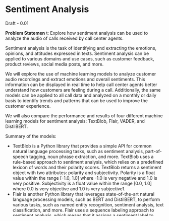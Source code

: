 # Sentiment Analysis

Draft - 0.01

**Problem Statemen** t: Explore how sentiment analysis can be used to analyze the audio of calls received by call center agents.

Sentiment analysis is the task of identifying and extracting the emotions, opinions, and attitudes expressed in texts. Sentiment analysis can be applied to various domains and use cases, such as customer feedback, product reviews, social media posts, and more.

We will explore the use of machine learning models to analyze customer audio recordings and extract emotions and overall sentiments. This information can be displayed in real time to help call center agents better understand how customers are feeling during a call. Additionally, the same models can be applied to all call data and analyzed on a monthly or daily basis to identify trends and patterns that can be used to improve the customer experience.

We will also compare the performance and results of four different machine learning models for sentiment analysis: TextBlob, Flair, VADER, and DistilBERT.

Summary of the models:

- TextBlob is a Python library that provides a simple API for common natural language processing tasks, such as sentiment analysis, part-of-speech tagging, noun phrase extraction, and more. TextBlob uses a rule-based approach to sentiment analysis, which relies on a predefined lexicon of words and their polarity scores. TextBlob returns a sentiment object with two attributes: polarity and subjectivity. Polarity is a float value within the range [-1.0, 1.0] where -1.0 is very negative and 1.0 is very positive. Subjectivity is a float value within the range [0.0, 1.0] where 0.0 is very objective and 1.0 is very subjective1.
- Flair is another Python library that leverages state-of-the-art natural language processing models, such as BERT and DistilBERT, to perform various tasks, such as named entity recognition, sentiment analysis, text classification, and more. Flair uses a sequence labeling approach to sentiment analysis, which means that it assigns a sentiment label to each word or token in a text. Flair provides several pre-trained models for sentiment analysis, including one trained on the IMDB dataset. Flair returns a list of labels with two attributes: value and score. Value is the predicted sentiment label, such as POSITIVE or NEGATIVE. Score is a float value within the range [0.0, 1.0] that represents the confidence of the prediction.
- VADER (Valence Aware Dictionary and sEntiment Reasoner) is a lexicon and rule-based sentiment analysis tool that is specifically designed for social media texts, such as tweets, comments, reviews, and more. VADER uses a combination of lexical features, syntactical features, and semantic features to determine the polarity and intensity of sentiments expressed in texts. VADER returns a dictionary with four keys: neg, neu, pos, and compound. Neg, neu, and pos are float values within the range [0.0, 1.0] that indicate the proportion of negative, neutral, and positive words in the text. Compound is a normalized float value within the range [-1.0, 1.0] that represents the overall sentiment score of the text4.
- DistilBERT is a smaller and faster version of BERT, which is a powerful deep learning model for natural language understanding. DistilBERT retains most of the performance of BERT while reducing its size and computational cost by 40%. DistilBERT can be fine-tuned for various natural language processing tasks, such as sentiment analysis, text classification, question answering, and more. DistilBERT returns a list of logits for each possible class or label in the task. Logits are unnormalized probability scores that can be converted into probabilities using a softmax function.

![](RackMultipart20230807-1-w2vrtb_html_bac47c3b63b1e913.png)

**Conclusion:**

We have seen how sentiment analysis can be used to understand the sentiments of call center agents and employees from their audio and survey responses. We have also tested and compared four different machine learning models for sentiment analysis: TextBlob, Flair, VADER, and DistilBERT. The results showed that:

- TextBlob was the simplest and fastest model to use, but it had the lowest accuracy and consistency among the four models. **It also did not capture the intensity or subjectivity of the sentiments very well.**
- **Flair was the most accurate and consistent model among the four models** , but it was also the slowest and most resource-intensive model to use. It also had some limitations in handling noisy or informal texts, such as abbreviations, slang, or emojis.
- VADER was the best model for analyzing social media texts, as it was designed specifically for that purpose. It also had a good balance between speed and accuracy. However, it did not perform well on texts that were not from social media sources, such as audio transcripts or survey responses.
- DistilBERT was the most versatile and powerful model among the four models, as it could handle various types of texts and tasks. **It also had a good balance between speed** and accuracy. However, it required more fine-tuning and customization to achieve optimal results.

POC Link:

[https://voiceanalysis-pkchopra-2.streamlit.app/](https://voiceanalysis-pkchopra-2.streamlit.app/)

[https://voiceanalysis-pkchopra.streamlit.app/](https://voiceanalysis-pkchopra.streamlit.app/)

References:

1. Sentiment Analysis with TextBlob and Vader - Analytics Vidhya. [https://www.analyticsvidhya.com/blog/2021/10/sentiment-analysis-with-textblob-and-vader/](https://www.analyticsvidhya.com/blog/2021/10/sentiment-analysis-with-textblob-and-vader/).
2. GitHub - flairNLP/flair: A very simple framework for state-of-the-art. [https://github.com/flairNLP/flair](https://github.com/flairNLP/flair).
3. Unleash the Power of NLP with Flair: A Beginner's Guide to Sentiment .... [https://medium.com/@apappascs/unleash-the-power-of-nlp-with-flair-a-beginners-guide-to-sentiment-analysis-42f3565d72](https://medium.com/@apappascs/unleash-the-power-of-nlp-with-flair-a-beginners-guide-to-sentiment-analysis-42f3565d72).
4. GitHub - cjhutto/vaderSentiment: VADER Sentiment Analysis. VADER .... [https://github.com/cjhutto/vaderSentiment](https://github.com/cjhutto/vaderSentiment).
5. VADER Sentiment Analysis Explained | by Pio Calderon | Medium. [https://medium.com/@piocalderon/vader-sentiment-analysis-explained-f1c4f9101cd9](https://medium.com/@piocalderon/vader-sentiment-analysis-explained-f1c4f9101cd9).
6. DistilBERT - Hugging Face. [https://huggingface.co/docs/transformers/model\_doc/distilbert](https://huggingface.co/docs/transformers/model_doc/distilbert).
7. Getting Started with Sentiment Analysis using Python - Hugging Face. [https://huggingface.co/blog/sentiment-analysis-python](https://huggingface.co/blog/sentiment-analysis-python).
8. Fine-Tuning a Hugging Face DistilBERT Model for IMDB Sentiment Analysis .... [https://jamesmccaffrey.wordpress.com/2021/10/29/fine-tuning-a-hugging-face-distilbert-model-for-imdb-sentiment-analysis/](https://jamesmccaffrey.wordpress.com/2021/10/29/fine-tuning-a-hugging-face-distilbert-model-for-imdb-sentiment-analysis/).
9. Sentiment Analysis Comparision https://aashishmehta.com/sentiment-analysis-comparison/